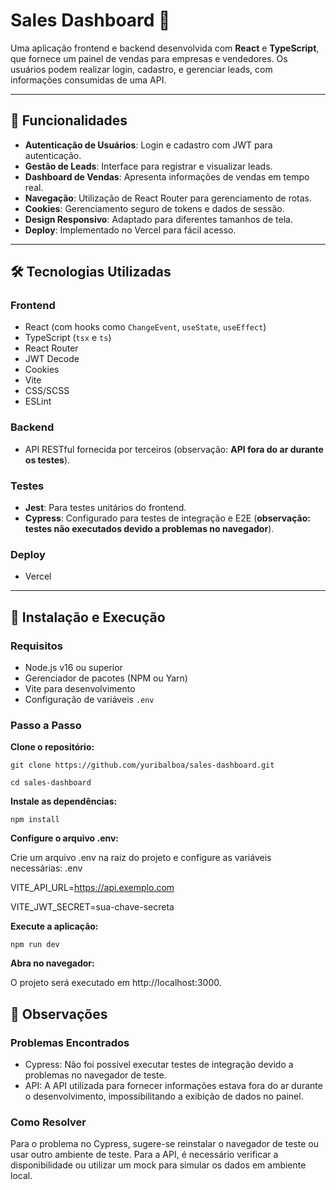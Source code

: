 # Sales Dashboard 🚀

Uma aplicação frontend e backend desenvolvida com **React** e **TypeScript**, que fornece um painel de vendas para empresas e vendedores. Os usuários podem realizar login, cadastro, e gerenciar leads, com informações consumidas de uma API. 

---

## 📌 Funcionalidades

- **Autenticação de Usuários**: Login e cadastro com JWT para autenticação.
- **Gestão de Leads**: Interface para registrar e visualizar leads.
- **Dashboard de Vendas**: Apresenta informações de vendas em tempo real.
- **Navegação**: Utilização de React Router para gerenciamento de rotas.
- **Cookies**: Gerenciamento seguro de tokens e dados de sessão.
- **Design Responsivo**: Adaptado para diferentes tamanhos de tela.
- **Deploy**: Implementado no Vercel para fácil acesso.

---

## 🛠️ Tecnologias Utilizadas

### **Frontend**
- React (com hooks como `ChangeEvent`, `useState`, `useEffect`)
- TypeScript (`tsx` e `ts`)
- React Router
- JWT Decode
- Cookies
- Vite
- CSS/SCSS
- ESLint

### **Backend**
- API RESTful fornecida por terceiros (observação: **API fora do ar durante os testes**).

### **Testes**
- **Jest**: Para testes unitários do frontend.
- **Cypress**: Configurado para testes de integração e E2E (**observação: testes não executados devido a problemas no navegador**).

### **Deploy**
- Vercel

---

## 🚀 Instalação e Execução

### **Requisitos**
- Node.js v16 ou superior
- Gerenciador de pacotes (NPM ou Yarn)
- Vite para desenvolvimento
- Configuração de variáveis `.env`

### **Passo a Passo**

**Clone o repositório:**
```
git clone https://github.com/yuribalboa/sales-dashboard.git

cd sales-dashboard
```
**Instale as dependências:**
```
npm install
```
**Configure o arquivo .env:**

Crie um arquivo .env na raiz do projeto e configure as variáveis necessárias: .env

VITE_API_URL=https://api.exemplo.com

VITE_JWT_SECRET=sua-chave-secreta

**Execute a aplicação:**
```
npm run dev
```

**Abra no navegador:**

O projeto será executado em http://localhost:3000.


## 📝 Observações

### Problemas Encontrados

- Cypress: Não foi possível executar testes de integração devido a problemas no navegador de teste.
- API: A API utilizada para fornecer informações estava fora do ar durante o desenvolvimento, impossibilitando a exibição de dados no painel.

### Como Resolver

Para o problema no Cypress, sugere-se reinstalar o navegador de teste ou usar outro ambiente de teste.
Para a API, é necessário verificar a disponibilidade ou utilizar um mock para simular os dados em ambiente local.


